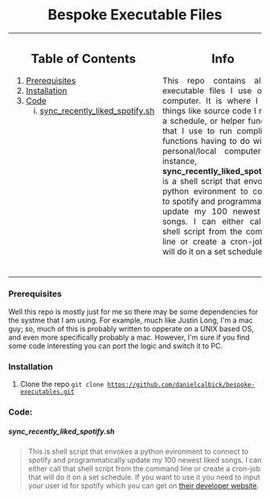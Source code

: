 <h1 align= center>
    Bespoke Executable Files
</h1>

<!-- Main table for layout -->
<table>
  <tr>
    <!-- Left column for Table of Contents -->
    <td width="30%" valign="top">
        <h2 align= center><strong>Table of Contents</strong></h2>
        <div>
          <ol>
            <li><a href="#prereqs">Prerequisites</a></li>
            <li><a href="#install">Installation</a></li>
            <li><a href="#code">Code</a>
              <ol type="i">
                <li><a href="#spotify_rl">sync_recently_liked_spotify.sh</a></li>
              </ol>
            </li>
          </ol>
        </div>
    </td>
    <!-- Right column for Project Description -->
    <td width="70%" valign="top">
      <h2 align= center><strong>Info</strong></h2>
      <p align= justify>
        This repo contains all the executable files I use on my computer. It is where I place things like source code I run on a schedule, or helper functions that I use to run complicated functions having to do with my personal/local computer. For instance, <strong>sync_recently_liked_spotify.sh</strong> is a shell script that envokes a python evironment to connect to spotify and programmatically update my 100 newest liked songs. I can either call that shell script from the command line or create a cron-job that will do it on a set schedule."
      </p>
      <br>
    </td>
  </tr>
</table>

<!-- Additional Sections here -->

<h3 style="your-style-here" id="prereqs">Prerequisites</h3>

<div>
  Well this repo is mostly just for me so there may be some dependencies for the systme that I am using. For example, much like Justin Long, I'm a mac guy; so, much of this is probably written to opperate on a UNIX based OS, and even more specifically probably a mac. However, I'm sure if you find some code interesting you can port the logic and switch it to PC.
</div>

<h3 style="your-style-here" id="install">Installation</h3>

<div>

1. Clone the repo
   <code>git clone https://github.com/danielcalbick/bespoke-executables.git</code>

</div>


<h3 style="your-style-here" id="code">Code:</h3>

<h5 style="your-style-here" id="spotify_rl">sync_recently_liked_spotify.sh</h5>

>This is shell script that envokes a python evironment to connect to spotify and programmatically update my 100 newest liked songs. I can either call that shell script from the command line or create a cron-job that will do it on a set schedule. If you want to use it you need to input your user id for spotify which you can get on <a href="https://developer.spotify.com/documentation/web-api">their developer website</a>.
